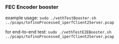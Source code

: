 ### FEC Encoder booster ###

example usage: `sudo ./vethTestBooster.sh ../pcaps/tofinoProcessed_iperfClient2Server.pcap`

for end-to-end test: `sudo ./vethTestE2EBooster.sh ../pcaps/tofinoProcessed_iperfClient2Server.pcap`
